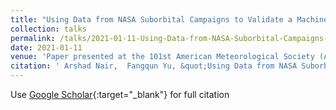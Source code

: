 ```yaml
---
title: "Using Data from NASA Suborbital Campaigns to Validate a Machine Learning Algorithm for Predicting Cloud Condensation Nuclei"
collection: talks
permalink: /talks/2021-01-11-Using-Data-from-NASA-Suborbital-Campaigns-to-Validate-a-Machine-Learning-Algorithm-for-Predicting-Cloud-Condensation-Nuclei
date: 2021-01-11
venue: 'Paper presented at the 101st American Meteorological Society (AMS) Annual Meeting, Virtual'
citation: ' Arshad Nair,  Fangqun Yu, &quot;Using Data from NASA Suborbital Campaigns to Validate a Machine Learning Algorithm for Predicting Cloud Condensation Nuclei.&quot; Paper presented at the 101st American Meteorological Society (AMS) Annual Meeting, Virtual, 2021.'
---
```

Use [Google Scholar](https://scholar.google.com/scholar?q=Using+Data+from+NASA+Suborbital+Campaigns+to+Validate+a+Machine+Learning+Algorithm+for+Predicting+Cloud+Condensation+Nuclei){:target="_blank"} for full citation